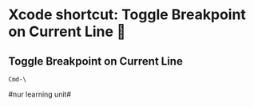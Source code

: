 # Xcode shortcut: Toggle Breakpoint on Current Line 🚀

## Toggle Breakpoint on Current Line

`Cmd-\`


#nur learning unit#